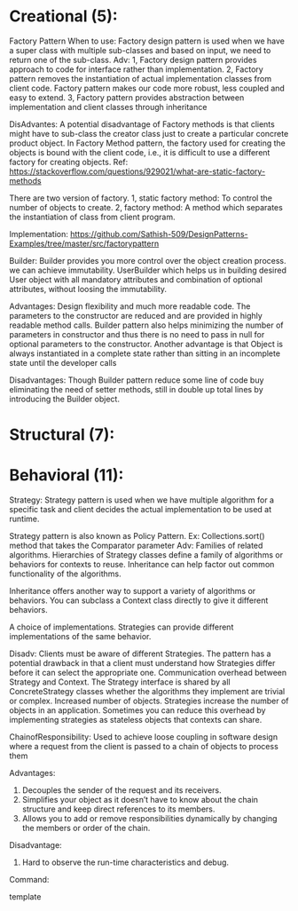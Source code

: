 # Creational (5):
Factory Pattern
When to use:
Factory design pattern is used when we have a super class with multiple sub-classes and based on input, we need to return one of the sub-class. 
Adv: 
1, Factory design pattern provides approach to code for interface rather than implementation.
2, Factory pattern removes the instantiation of actual implementation classes from client code. Factory pattern makes our code more robust, less coupled and easy to extend. 
3, Factory pattern provides abstraction between implementation and client classes through inheritance

DisAdvantes:
A potential disadvantage of Factory methods is that clients might have to sub-class the creator class just to create a particular concrete product object.
In Factory Method pattern, the factory used for creating the objects is bound with the client code, i.e., it is difficult to use a different factory for creating objects.
 Ref: https://stackoverflow.com/questions/929021/what-are-static-factory-methods

 There are two version of factory.
 1, static factory method: To control the number of objects to create.
 2, factory method: A method which separates the instantiation of class from client program.

Implementation: https://github.com/Sathish-509/DesignPatterns-Examples/tree/master/src/factorypattern

Builder: Builder provides you more control over the object creation process. we can achieve immutability.
UserBuilder which helps us in building desired User object with all mandatory attributes and combination of optional attributes, without loosing the immutability.

Advantages:
Design flexibility and much more readable code.
The parameters to the constructor are reduced and are provided in highly readable method calls.
Builder pattern also helps minimizing the number of parameters in constructor and thus there is no need to pass in null for optional parameters to the constructor.
Another advantage is that Object is always instantiated in a complete state rather than sitting in an incomplete state until the developer calls 

Disadvantages:
Though Builder pattern reduce some line of code buy eliminating the need of setter methods, still in double up total lines by introducing the Builder object. 
# Structural (7):
# Behavioral (11):
Strategy:
Strategy pattern is used when we have multiple algorithm for a specific task and client decides the actual implementation to be used at runtime.

Strategy pattern is also known as Policy Pattern.
Ex: Collections.sort() method that takes the Comparator parameter
Adv:
Families of related algorithms. Hierarchies of Strategy classes define a family of algorithms or behaviors for contexts to reuse. Inheritance can help factor out common functionality of the algorithms.

Inheritance offers another way to support a variety of algorithms or behaviors. You can subclass a Context class directly to give it different behaviors.

A choice of implementations. Strategies can provide different implementations of the same behavior.

Disadv:
Clients must be aware of different Strategies. The pattern has a potential drawback in that a client must understand how Strategies differ before it can select the appropriate one.
Communication overhead between Strategy and Context. The Strategy interface is shared by all ConcreteStrategy classes whether the algorithms they implement are trivial or complex.
Increased number of objects. Strategies increase the number of objects in an application. Sometimes you can reduce this overhead by implementing strategies as stateless objects that contexts can share.

ChainofResponsibility:
Used to achieve loose coupling in software design where a request from the client is passed to a chain of objects to process them

Advantages:
1. Decouples the sender of the request and its receivers.
2. Simplifies your object as it doesn’t have to know about the chain structure and keep direct references to its members.
3. Allows you to add or remove responsibilities dynamically by changing the members or order of the chain.

Disadvantage:
1. Hard to observe the run-time characteristics and debug.

Command:

template